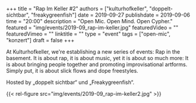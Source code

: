 +++
title = "Rap Im Keller #2"
authors = ["kulturhofkeller", "doppelt-sichtbar", "freakygreenfish"]
date = 2019-09-27
publishdate = 2019-09-06
time = "20:00"
description = "Open Mic. Open Mind. Open Cypher."
featured = "img/events/2019-09_rap-im-keller.jpg"
featuredVideo = ""
featuredVimeo = ""
linktitle = ""
type = "event"
tags = ["open-mic", "konzert"]
draft = false
+++

At Kulturhofkeller, we're establishing a new series of events: Rap in the basement. It is about rap, it is about music, yet it is about so much more: It is about bringing people together and promoting improvisational artforms.
Simply put, it is about slick flows and dope freestyles.

Hosted by „doppelt sichtbar“ und „Freakygreenfish“.

{{< rel-figure src="img/events/2019-09_rap-im-keller2.jpg" >}}
